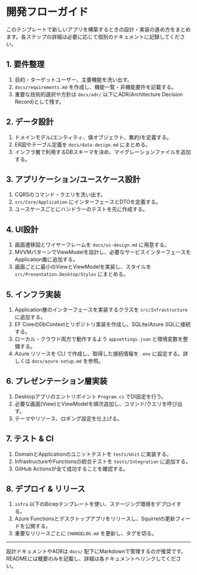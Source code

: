 # 開発フローガイド

このテンプレートで新しいアプリを構築するときの設計・実装の進め方をまとめます。各ステップの詳細は必要に応じて個別のドキュメントに記録してください。

## 1. 要件整理

1. 目的・ターゲットユーザー、主要機能を洗い出す。
2. ``docs/requirements.md`` を作成し、機能一覧・非機能要件を記載する。
3. 重要な技術的選択や方針は ``docs/adr/`` 以下にADR(Architecture Decision Record)として残す。

## 2. データ設計

1. ドメインモデル(エンティティ、値オブジェクト、集約)を定義する。
2. ER図やテーブル定義を ``docs/data-design.md`` にまとめる。
3. インフラ層で利用するDBスキーマを決め、マイグレーションファイルを追加する。

## 3. アプリケーション/ユースケース設計

1. CQRSのコマンド・クエリを洗い出す。
2. ``src/Core/Application`` にインターフェースとDTOを定義する。
3. ユースケースごとにハンドラーのテストを先に作成する。

## 4. UI設計

1. 画面遷移図とワイヤーフレームを ``docs/ui-design.md`` に用意する。
2. MVVMパターンでViewModelを設計し、必要なサービスインターフェースをApplication層に追加する。
3. 画面ごとに最小のViewとViewModelを実装し、スタイルを ``src/Presentation.Desktop/Styles`` にまとめる。

## 5. インフラ実装

1. Application層のインターフェースを実装するクラスを ``src/Infrastructure`` に追加する。
2. EF CoreのDbContextとリポジトリ実装を作成し、SQLite/Azure SQLに接続する。
3. ローカル・クラウド両方で動作するよう ``appsettings.json`` と環境変数を整備する。
4. Azure リソースを CLI で作成し、取得した接続情報を ``.env`` に設定する。詳しくは ``docs/azure-setup.md`` を参照。

## 6. プレゼンテーション層実装

1. Desktopアプリのエントリポイント ``Program.cs`` でDI設定を行う。
2. 必要な画面(View)とViewModelを順次追加し、コマンド/クエリを呼び出す。
3. テーマやリソース、ロギング設定を仕上げる。

## 7. テスト & CI

1. DomainとApplicationのユニットテストを ``tests/Unit`` に実装する。
2. InfrastructureやFunctionsの統合テストを ``tests/Integration`` に追加する。
3. GitHub Actionsが全て成功することを確認する。

## 8. デプロイ & リリース

1. ``infra`` 以下のBicepテンプレートを使い、ステージング環境をデプロイする。
2. Azure Functionsとデスクトップアプリをリリースし、Squirrelの更新フィードを公開する。
3. 重要なリリースごとに ``CHANGELOG.md`` を更新し、タグを切る。

---

設計ドキュメントやADRは ``docs/`` 配下にMarkdownで管理するのが推奨です。READMEには概要のみを記載し、詳細は各ドキュメントへリンクしてください。
